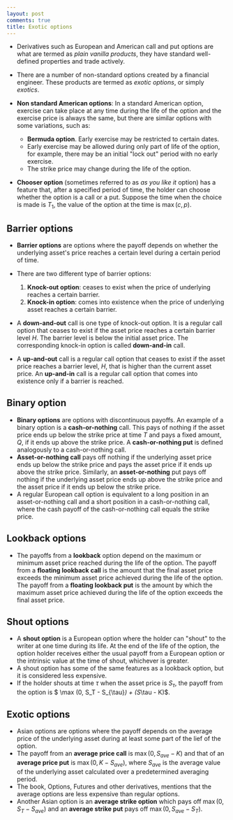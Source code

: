 ```yaml
---
layout: post
comments: true
title: Exotic options
---
```


* Derivatives such as European and American call and put options are what are termed as *plain vanilla products*, they have standard well-defined properties and trade actively.
* There are a number of non-standard options created by a financial engineer. These products are termed as *exotic options*, or simply *exotics*.

* **Non standard American options**: In a standard American option, exercise can take place at any time during the life of the option and the exercise price is always the same, but there are similar options with some variations, such as:
  * **Bermuda option**. Early exercise may be restricted to certain dates.
  * Early exercise may be allowed during only part of life of the option, for example, there may be an initial "lock out" period with no early exercise.
  * The strike price may change during the life of the option.

* **Chooser option** (sometimes referred to as *as you like it* option) has a feature that, after a specified period of time, the holder can choose whether the option is a call or a put. Suppose the time when the choice is made is $T_1$, the value of the option at the time is $\max (c,p)$.

## Barrier options

* **Barrier options** are options where the payoff depends on whether the underlying asset's price reaches a certain level during a certain period of time.
* There are two different type of barrier options:
  1. **Knock-out option**: ceases to exist when the price of underlying reaches a certain barrier.
  2. **Knock-in option**: comes into existence when the price of underlying asset reaches a certain barrier.

* A **down-and-out** call is one type of knock-out option. It is a regular call option that ceases to exist if the asset price reaches a certain barrier level $H$. The barrier level is below the initial asset price. The corresponding knock-in option is called **down-and-in** call.
* A **up-and-out** call is a regular call option that ceases to exist if the asset price reaches a barrier level, $H$, that is higher than the current asset price. An **up-and-in** call is a regular call option that comes into existence only if a barrier is reached.

## Binary option

* **Binary options** are options with discontinuous payoffs. An example of a binary option is a **cash-or-nothing** call. This pays of nothing if the asset price ends up below the strike price at time $T$ and pays a fixed amount, $Q$, if it ends up above the strike price. A **cash-or-nothing put** is defined analogously to a cash-or-nothing call. 
* **Asset-or-nothing call** pays off nothing if the underlying asset price ends up below the strike price and pays the asset price if it ends up above the strike price. Similarly, an **asset-or-nothing** put pays off nothing if the underlying asset price ends up above the strike price and the asset price if it ends up below the strike price.
* A regular European call option is equivalent to a long position in an asset-or-nothing call and a short position in a cash-or-nothing call, where the cash payoff of the cash-or-nothing call equals the strike price. 

## Lookback options

* The payoffs from a **lookback** option depend on the maximum or minimum asset price reached during the life of the option. The payoff from a **floating lookback call** is the amount that the final asset price exceeds the minimum asset price achieved during the life of the option. The payoff from a **floating lookback put** is the amount by which the maximum asset price achieved during the life of the option exceeds the final asset price.

## Shout options

* A **shout option** is a European option where the holder can "shout" to the writer at one time during its life. At the end of the life of the option, the option holder receives either the usual payoff from a European option or the intrinsic value at the time of shout, whichever is greater.
* A shout option has some of the same features as a lookback option, but it is considered less expensive.
* If the holder shouts at time $\tau$ when the asset price is $S_\tau$, the payoff from the option is $ \max (0, S_T - S_{\tau}_) + (S_\tau - K)$.

## Exotic options

* Asian options are options where the payoff depends on the average price of the underlying asset during at least some part of the lief of the option.
* The payoff from an **average price call** is $\max (0, S_{ave} - K)$ and that of an **average price put** is $\max(0, K - S_{ave})$, where $S_{ave}$ is the average value of the underlying asset calculated over a predetermined averaging period.
* The book, Options, Futures and other derivatives, mentions that the average options are less expensive than regular options.
* Another Asian option is an **average strike option** which pays off $\max(0, S_T - S_{ave})$ and an **average strike put** pays off $\max(0, S_{ave} - S_{T})$. 
